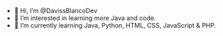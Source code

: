 - 👋 Hi, I’m @DavissBlancoDev
- 👀 I’m interested in learning more Java and code.
- 🌱 I’m currently learning Java, Python, HTML, CSS, JavaScript & PHP.

<!---
DavissBlancoDev/DavissBlancoDev is a ✨ special ✨ repository because its `README.md` (this file) appears on your GitHub profile.
You can click the Preview link to take a look at your changes.
--->
